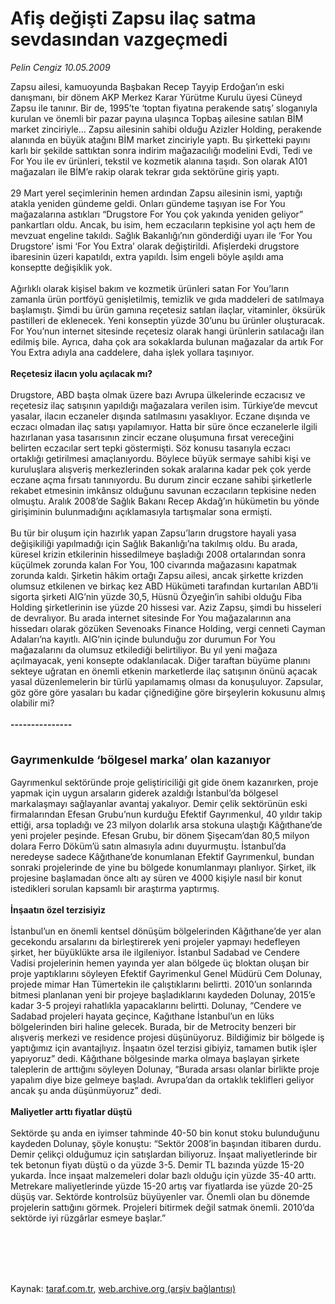 # Afiş değişti Zapsu ilaç satma sevdasından vazgeçmedi

*Pelin Cengiz 10.05.2009*

<div class="taraf_structure_2col_1zq">
<div class="margen_n">



 <p>Zapsu ailesi, kamuoyunda Başbakan Recep Tayyip Erdoğan’ın eski danışmanı, bir dönem AKP Merkez Karar Yürütme Kurulu üyesi Cüneyd Zapsu ile tanınır. Bir de, 1995’te ‘toptan fiyatına perakende satış’ sloganıyla kurulan ve önemli bir pazar payına ulaşınca Topbaş ailesine satılan BİM market zinciriyle... Zapsu ailesinin sahibi olduğu Azizler Holding, perakende alanında en büyük atağını BİM market zinciriyle yaptı. Bu şirketteki payını karlı bir şekilde sattıktan sonra indirim mağazacılığı modelini Evdi, Tedi ve For You ile ev ürünleri, tekstil ve kozmetik alanına taşıdı. Son olarak A101 mağazaları ile BİM’e rakip olarak tekrar gıda sektörüne giriş yaptı. <br/><br/>29 Mart yerel seçimlerinin hemen ardından Zapsu ailesinin ismi, yaptığı atakla yeniden gündeme geldi. Onları gündeme taşıyan ise For You mağazalarına astıkları “Drugstore For You çok yakında yeniden geliyor” pankartları oldu. Ancak, bu isim, hem eczacıların tepkisine yol açtı hem de mevzuat engeline takıldı. Sağlık Bakanlığı’nın gönderdiği uyarı ile ‘For You Drugstore’ ismi ‘For You Extra’ olarak değiştirildi. Afişlerdeki drugstore ibaresinin üzeri kapatıldı, extra yapıldı. İsim engeli böyle aşıldı ama konseptte değişiklik yok. <br/><br/>Ağırlıklı olarak kişisel bakım ve kozmetik ürünleri satan For You’ların zamanla ürün portföyü genişletilmiş, temizlik ve gıda maddeleri de satılmaya başlamıştı. Şimdi bu ürün gamına reçetesiz satılan ilaçlar, vitaminler, öksürük pastilleri de eklenecek. Yeni konseptin yüzde 30’unu bu ürünler oluşturacak. For You’nun internet sitesinde reçetesiz olarak hangi ürünlerin satılacağı ilan edilmiş bile. Ayrıca, daha çok ara sokaklarda bulunan mağazalar da artık For You Extra adıyla ana caddelere, daha işlek yollara taşınıyor.<b> <br/><br/>Reçetesiz ilacın yolu açılacak mı?</b> <br/><br/>Drugstore, ABD başta olmak üzere bazı Avrupa ülkelerinde eczacısız ve reçetesiz ilaç satışının yapıldığı mağazalara verilen isim. Türkiye’de mevcut yasalar, ilacın eczaneler dışında satılmasını yasaklıyor. Eczane dışında ve eczacı olmadan ilaç satışı yapılamıyor. Hatta bir süre önce eczanelerle ilgili hazırlanan yasa tasarısının zincir eczane oluşumuna fırsat vereceğini belirten eczacılar sert tepki göstermişti. Söz konusu tasarıyla eczacı ortaklığı getirilmesi amaçlanıyordu. Böylece büyük sermaye sahibi kişi ve kuruluşlara alışveriş merkezlerinden sokak aralarına kadar pek çok yerde eczane açma fırsatı tanınıyordu. Bu durum zincir eczane sahibi şirketlerle rekabet etmesinin imkânsız olduğunu savunan eczacıların tepkisine neden olmuştu. Aralık 2008’de Sağlık Bakanı Recep Akdağ’ın hükümetin bu yönde girişiminin bulunmadığını açıklamasıyla tartışmalar sona ermişti. <br/><br/>Bu tür bir oluşum için hazırlık yapan Zapsu’ların drugstore hayali yasa değişikiliği yapılmadığı için Sağlık Bakanlığı’na takılmış oldu. Bu arada, küresel krizin etkilerinin hissedilmeye başladığı 2008 ortalarından sonra küçülmek zorunda kalan For You, 100 civarında mağazasını kapatmak zorunda kaldı. Şirketin hâkim ortağı Zapsu ailesi, ancak şirkette krizden olumsuz etkilenen ve birkaç kez ABD Hükümeti tarafından kurtarılan ABD’li sigorta şirketi AIG’nin yüzde 30,5, Hüsnü Özyeğin’in sahibi olduğu Fiba Holding şirketlerinin ise yüzde 20 hissesi var. Aziz Zapsu, şimdi bu hisseleri de devralıyor. Bu arada internet sitesinde For You mağazalarının ana hissedarı olarak gözüken Sevenoaks Finance Holding, vergi cenneti Cayman Adaları’na kayıtlı. AIG’nin içinde bulunduğu zor durumun For You mağazalarını da olumsuz etkilediği belirtiliyor. Bu yıl yeni mağaza açılmayacak, yeni konsepte odaklanılacak. Diğer taraftan büyüme planını sekteye uğratan en önemli etkenin marketlerde ilaç satışının önünü açacak yasal düzenlemelerin bir türlü yapılamamış olması da konuşuluyor. Zapsular, göz göre göre yasaları bu kadar çiğnediğine göre birşeylerin kokusunu almış olabilir mi?<b> <br/><br/>---------------</b> <br/><br/><font size="4"><strong><br/>Gayrımenkulde ‘bölgesel marka’ olan kazanıyor <br/></strong></font><br/>Gayrımenkul sektöründe proje geliştiriciliği git gide önem kazanırken, proje yapmak için uygun arsaların giderek azaldığı İstanbul’da bölgesel markalaşmayı sağlayanlar avantaj yakalıyor. Demir çelik sektörünün eski firmalarından Efesan Grubu’nun kurduğu Efektif Gayrımenkul, 40 yıldır takip ettiği, arsa topladığı ve 23 milyon dolarlık arsa stokuna ulaştığı Kâğıthane’de yeni projeler peşinde. Efesan Grubu, bir dönem Şişecam’dan 80,5 milyon dolara Ferro Döküm’ü satın almasıyla adını duyurmuştu. İstanbul’da neredeyse sadece Kâğıthane’de konumlanan Efektif Gayrımenkul, bundan sonraki projelerinde de yine bu bölgede konumlanmayı planlıyor. Şirket, ilk projesine başlamadan önce altı ay süren ve 4000 kişiyle nasıl bir konut istedikleri sorulan kapsamlı bir araştırma yaptırmış. <b><br/><br/>İnşaatın özel terzisiyiz</b> <br/><br/>İstanbul’un en önemli kentsel dönüşüm bölgelerinden Kâğıthane’de yer alan gecekondu arsalarını da birleştirerek yeni projeler yapmayı hedefleyen şirket, her büyüklükte arsa ile ilgileniyor. İstanbul Sadabad ve Cendere Vadisi projelerinin hemen yayında yer alan bölgede üç bloktan oluşan bir proje yaptıklarını söyleyen Efektif Gayrimenkul Genel Müdürü Cem Dolunay, projede mimar Han Tümertekin ile çalıştıklarını belirtti. 2010’un sonlarında bitmesi planlanan yeni bir projeye başladıklarını kaydeden Dolunay, 2015’e kadar 3-5 projeyi rahatlıkla yapacaklarını belirtti. Dolunay, “Cendere ve Sadabad projeleri hayata geçince, Kağıthane İstanbul’un en lüks bölgelerinden biri haline gelecek. Burada, bir de Metrocity benzeri bir alışveriş merkezi ve residence projesi düşünüyoruz. Bildiğimiz bir bölgede iş yaptığımız için avantajlıyız. İnşaatın özel terzisi gibiyiz, tamamen butik işler yapıyoruz” dedi. Kâğıthane bölgesinde marka olmaya başlayan şirkete taleplerin de arttığını söyleyen Dolunay, “Burada arsası olanlar birlikte proje yapalım diye bize gelmeye başladı. Avrupa’dan da ortaklık teklifleri geliyor ancak şu anda düşünmüyoruz” dedi. <b><br/><br/>Maliyetler arttı fiyatlar düştü</b> <br/><br/>Sektörde şu anda en iyimser tahminde 40-50 bin konut stoku bulunduğunu kaydeden Dolunay, şöyle konuştu: “Sektör 2008’in başından itibaren durdu. Demir çelikçi olduğumuz için satışlardan biliyoruz. İnşaat maliyetlerinde bir tek betonun fiyatı düştü o da yüzde 3-5. Demir TL bazında yüzde 15-20 yukarda. İnce inşaat malzemeleri dolar bazlı olduğu için yüzde 35-40 arttı. Metrekare maliyetlerinde yüzde 15-20 artış var fiyatlarda ise yüzde 20-25 düşüş var. Sektörde kontrolsüz büyüyenler var. Önemli olan bu dönemde projelerin sattığını görmek. Projeleri bitirmek değil satmak önemli. 2010’da sektörde iyi rüzgârlar esmeye başlar.”</p>
<br/>
<br/>
<br/>



<br/>


<div id="taraf_not">
</div>

</div>


</div>

Kaynak: [taraf.com.tr](http://www.taraf.com.tr:80/makale/5441.htm), [web.archive.org (arşiv bağlantısı)](http://web.archive.org/web/20091213030330/http://www.taraf.com.tr:80/makale/5441.htm)
